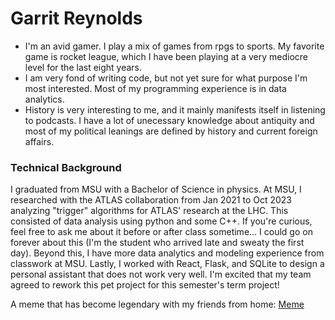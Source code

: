 # Garrit Reynolds
* I'm an avid gamer. I play a mix of games from rpgs to sports. My favorite game is rocket league, which I have been playing at a very mediocre level for the last eight years.
* I am very fond of writing code, but not yet sure for what purpose I'm most interested. Most of my programming experience is in data analytics. 
* History is very interesting to me, and it mainly manifests itself in listening to podcasts. I have a lot of unecessary knowledge about antiquity and most of my political leanings are defined by history and current foreign affairs.
### Technical Background
I graduated from MSU with a Bachelor of Science in physics. At MSU, I researched with the ATLAS collaboration from Jan 2021 to Oct 2023 analyzing "trigger" algorithms for ATLAS' research at the LHC. This consisted of data analysis using python and some C++. If you're curious, feel free to ask me about it before or after class sometime... I could go on forever about this (I'm the student who arrived late and sweaty the first day). Beyond this, I have more data analytics and modeling experience from classwork at MSU. Lastly, I worked with React, Flask, and SQLite to design a personal assistant that does not work very well. I'm excited that my team agreed to rework this pet project for this semester's term project!

A meme that has become legendary with my friends from home: [Meme](https://www.reddit.com/r/surrealmemes/comments/pnl516/he_will_watch/#lightbox)
